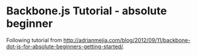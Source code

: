 Backbone.js Tutorial - absolute beginner
========================================

Following tutorial from http://adrianmejia.com/blog/2012/09/11/backbone-dot-js-for-absolute-beginners-getting-started/.